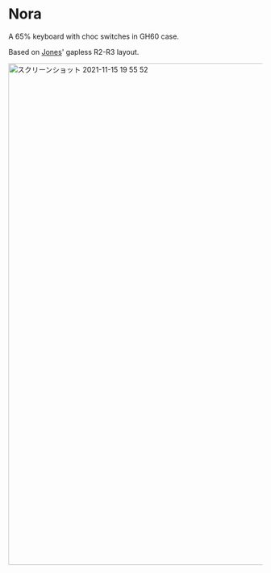 # Nora
A 65% keyboard with choc switches in GH60 case.

Based on [Jones](https://github.com/jpskenn/Jones)' gapless R2-R3 layout.

<img width="996" alt="スクリーンショット 2021-11-15 19 55 52" src="https://user-images.githubusercontent.com/22065528/141769901-fb6a417b-34a3-4c76-b669-9c31b7ee8160.png">
